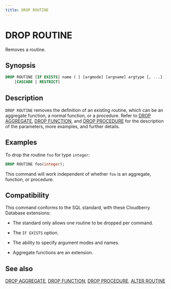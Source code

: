 ```yaml
---
title: DROP ROUTINE
---
```


# DROP ROUTINE

Removes a routine.

## Synopsis

```sql
DROP ROUTINE [IF EXISTS] name ( [ [argmode] [argname] argtype [, ...] ] )
    [CASCADE | RESTRICT]
```

## Description

`DROP ROUTINE` removes the definition of an existing routine, which can be an aggregate function, a normal function, or a procedure. Refer to [DROP AGGREGATE](/i18n/zh/docusaurus-plugin-content-docs/current/sql-stmts/sql-stmt-drop-aggregate.md), [DROP FUNCTION](/i18n/zh/docusaurus-plugin-content-docs/current/sql-stmts/sql-stmt-drop-function.md), and [DROP PROCEDURE](/i18n/zh/docusaurus-plugin-content-docs/current/sql-stmts/sql-stmt-drop-procedure.md) for the description of the parameters, more examples, and further details.

## Examples

To drop the routine `foo` for type `integer`:

```sql
DROP ROUTINE foo(integer);
```

This command will work independent of whether `foo` is an aggregate, function, or procedure.

## Compatibility

This command conforms to the SQL standard, with these Cloudberry Database extensions:

- The standard only allows one routine to be dropped per command.

- The `IF EXISTS` option.

- The ability to specify argument modes and names.

- Aggregate functions are an extension.

## See also

[DROP AGGREGATE](/i18n/zh/docusaurus-plugin-content-docs/current/sql-stmts/sql-stmt-drop-aggregate.md), [DROP FUNCTION](/i18n/zh/docusaurus-plugin-content-docs/current/sql-stmts/sql-stmt-drop-function.md), [DROP PROCEDURE](/i18n/zh/docusaurus-plugin-content-docs/current/sql-stmts/sql-stmt-drop-procedure.md), [ALTER ROUTINE](/i18n/zh/docusaurus-plugin-content-docs/current/sql-stmts/sql-stmt-alter-routine.md)
